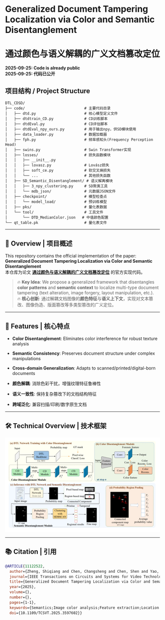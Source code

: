 # Generalized Document Tampering Localization via Color and Semantic Disentanglement  
# 通过颜色与语义解耦的广义文档篡改定位  

**2025-09-25: Code is already public**  
**2025-09-25: 代码已公开**  

## 项目结构 / Project Structure
```
DTL_CDSD/
├── code/                           # 主要代码目录
│   ├── dtd.py                      # 核心模型定义文件
│   ├── dtdtrain_CD.py              # CD训练脚本
│   ├── dtdEval.py                  # CD评估脚本
│   ├── dtdEval_npy_ours.py         # 用于输出npy，供SD模块使用
│   ├── data_loader.py              # 数据加载器
│   ├── fph.py                      # 频率感知头(Frequency Perception Head)
│   ├── swins.py                    # Swin Transformer实现
│   ├── losses/                     # 损失函数模块
│   │   ├── __init__.py
│   │   ├── lovasz.py               # Lovász损失
│   │   ├── soft_ce.py              # 软交叉熵损失
│   │   └── ...                     # 其他损失函数
│   ├── SD_Semantic_Disentanglement/ # 语义解离模块
│   │   ├── 3_npy_clustering.py     # SD聚类工具
│   │   └── mdb_json/               # 元数据JSON文件
│   ├── checkpoint/                 # 模型检查点
│   │   └── model_load/             # 预训练模型
│   ├── pks/                        # 量化表数据
│   └── tool/                       # 工具文件
│       └── DTD_MedianColor.json   # 中值颜色配置
└── qt_table.pk                     # 量化表文件
```

---

## 📖 Overview | 项目概述  
This repository contains the official implementation of the paper:  
**Generalized Document Tampering Localization via Color and Semantic Disentanglement**  
本仓库为论文 **[通过颜色与语义解耦的广义文档篡改定位](https://ieeexplore.ieee.org/document/11122522)** 的官方实现代码。

> 🔥 **Key Idea**: We propose a generalized framework that disentangles **color patterns** and **semantic context** to localize multi-type document tampering (text alteration, image forgery, layout manipulation, etc.).  
> 🔥 **核心创新**: 通过解耦文档图像的**颜色特征**与**语义上下文**，实现对文本篡改、图像伪造、版面篡改等多类型篡改的广义定位。

---

## 🚀 Features | 核心特点  
- **Color Disentanglement**: Eliminates color interference for robust texture analysis  
- **Semantic Consistency**: Preserves document structure under complex manipulations  
- **Cross-domain Generalization**: Adapts to scanned/printed/digital-born documents  

- **颜色解耦**: 消除色彩干扰，增强纹理特征鲁棒性  
- **语义一致性**: 保持复杂篡改下的文档结构特征  
- **跨域泛化**: 兼容扫描/印刷/数字原生文档  

---

## 🛠️ Technical Overview | 技术框架  
![DTD_CDSD Project Architecture](image/image.png)

---


## 📚 Citation | 引用  
```bibtex
@ARTICLE{11122522,
  author={Zheng, Shiqiang and Chen, Changsheng and Chen, Shen and Yao, Taiping and Ding, Shouhong and Li, Bin and Huang, Jiwu},
  journal={IEEE Transactions on Circuits and Systems for Video Technology}, 
  title={Generalized Document Tampering Localization via Color and Semantic Disentanglement}, 
  year={2025},
  volume={},
  number={},
  pages={1-1},
  keywords={Semantics;Image color analysis;Feature extraction;Location awareness;Videos;Robustness;Disentangled representation learning;Circuits and systems;Training;Image forensics;Document tampering localization;Feature disentanglement;Image manipulation detection;Image forensics;Semantic segmentation},
  doi={10.1109/TCSVT.2025.3597602}}

